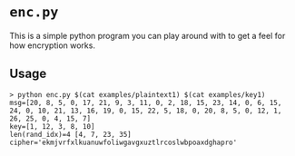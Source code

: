 # `enc.py`

This is a simple python program you can play around with to get a feel for how encryption works.

## Usage

```
> python enc.py $(cat examples/plaintext1) $(cat examples/key1)
msg=[20, 8, 5, 0, 17, 21, 9, 3, 11, 0, 2, 18, 15, 23, 14, 0, 6, 15, 24, 0, 10, 21, 13, 16, 19, 0, 15, 22, 5, 18, 0, 20, 8, 5, 0, 12, 1, 26, 25, 0, 4, 15, 7]
key=[1, 12, 3, 8, 10]
len(rand_idx)=4 [4, 7, 23, 35]
cipher='ekmjvrfxlkuanuwfoliwgavgxuztlrcoslwbpoaxdghapro'
```
